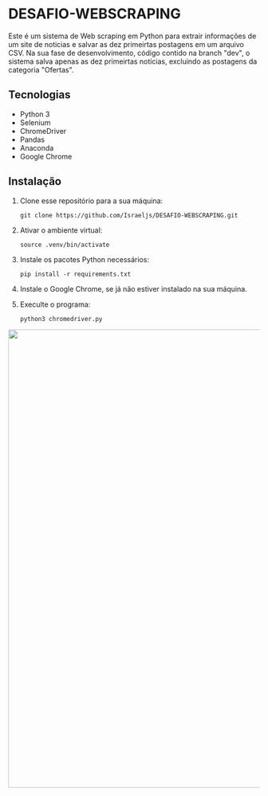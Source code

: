 # DESAFIO-WEBSCRAPING

Este é um sistema de Web scraping em Python para extrair informações de um site de noticias e salvar as dez primeirtas postagens em um arquivo CSV.
Na sua fase de desenvolvimento, código contido na branch "dev", o sistema salva apenas as dez primeirtas notícias, excluindo as postagens da categoria "Ofertas".

## Tecnologias

- Python 3
- Selenium
- ChromeDriver
- Pandas
- Anaconda
- Google Chrome

## Instalação

1. Clone esse repositório para a sua máquina:

   ```
   git clone https://github.com/Israeljs/DESAFIO-WEBSCRAPING.git
   ```
2. Ativar o ambiente virtual:

   ```
   source .venv/bin/activate
   ```

3. Instale os pacotes Python necessários:

   ```
   pip install -r requirements.txt
   ```

4. Instale o Google Chrome, se já não estiver instalado na sua máquina.
   

5. Execulte o programa:

   ```
   python3 chromedriver.py
   ```
<div align="center">
<img src="https://github.com/Israeljs/DESAFIO-WEBSCRAPING/assets/55467510/ccd02a80-c3c5-467b-b5b2-cad20378726c" width="920px" />
</div>
